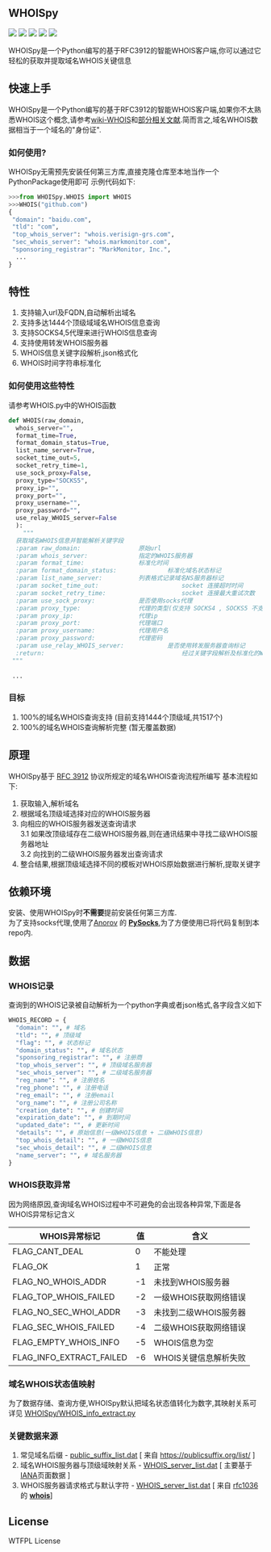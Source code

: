 
WHOISpy
 ---------------------- 
![](https://img.shields.io/badge/Python-2.7.15-blue.svg) ![](https://img.shields.io/badge/license-WTFPL-blue.svg) ![](https://img.shields.io/github/repo-size/h-j-13/WHOISpy.svg) ![](https://img.shields.io/bitbucket/issues-raw/h-j-13/WHOISpy.svg) ![](https://img.shields.io/github/stars/h-j-13/WHOISpy.svg?style=social) 

WHOISpy是一个Python编写的基于RFC3912的智能WHOIS客户端,你可以通过它轻松的获取并提取域名WHOIS关键信息  

## 快速上手
WHOISpy是一个Python编写的基于RFC3912的智能WHOIS客户端,如果你不太熟悉WHOIS这个概念,请参考[wiki-WHOIS](https://zh.wikipedia.org/wiki/WHOIS)和[部分相关文献](https://github.com/h-j-13/WHOIS-theory.zh-cn).简而言之,域名WHOIS数据相当于一个域名的"身份证".

### 如何使用?
WHOISpy无需预先安装任何第三方库,直接克隆仓库至本地当作一个PythonPackage使用即可
示例代码如下:
```python
>>>from WHOISpy.WHOIS import WHOIS  
>>>WHOIS("github.com")  
{  
 "domain": "baidu.com", 
 "tld": "com", 
 "top_whois_server": "whois.verisign-grs.com", 
 "sec_whois_server": "whois.markmonitor.com", 
 "sponsoring_registrar": "MarkMonitor, Inc.",
  ...
}
```

## 特性

1. 支持输入url及FQDN,自动解析出域名
2. 支持多达1444个顶级域域名WHOIS信息查询 
3. 支持SOCKS4,5代理来进行WHOIS信息查询 
4. 支持使用转发WHOIS服务器
5. WHOIS信息关键字段解析,json格式化
6. WHOIS时间字符串标准化

### 如何使用这些特性
请参考WHOIS.py中的WHOIS函数
```python
def WHOIS(raw_domain,  
  whois_server="",  
  format_time=True,  
  format_domain_status=True,  
  list_name_server=True,  
  socket_time_out=5,  
  socket_retry_time=1,  
  use_sock_proxy=False,  
  proxy_type="SOCKS5",  
  proxy_ip="",  
  proxy_port="",  
  proxy_username="",  
  proxy_password="",  
  use_relay_WHOIS_server=False  
  ):  
    """  
  获取域名WHOIS信息并智能解析关键字段  
  :param raw_domain: 				原始url  
  :param whois_server: 				指定的WHOIS服务器  
  :param format_time: 				标准化时间  
  :param format_domain_status: 		        标准化域名状态标记  
  :param list_name_server: 			列表格式记录域名NS服务器标记  
  :param socket_time_out:                       socket 连接超时时间  
  :param socket_retry_time:                     socket 连接最大重试次数  
  :param use_sock_proxy: 			是否使用socks代理  
  :param proxy_type: 				代理的类型(仅支持 SOCKS4 , SOCKS5 不支持 HTTP,HTTPS 代理)  
  :param proxy_ip: 			        代理ip  
  :param proxy_port: 				代理端口  
  :param proxy_username: 			代理用户名  
  :param proxy_password: 			代理密码  
  :param use_relay_WHOIS_server: 	        是否使用转发服务器查询标记  
  :return:                                      经过关键字段解析及标准化的WHOIS信息字典  
 """
 
 ...
```


### 目标
1. 100%的域名WHOIS查询支持 (目前支持1444个顶级域,共1517个)
2. 100%的域名WHOIS查询解析完整 (暂无覆盖数据)

## 原理
WHOISpy基于 [RFC 3912](https://tools.ietf.org/html/rfc3912) 协议所规定的域名WHOIS查询流程所编写
基本流程如下:

1. 获取输入,解析域名
2. 根据域名顶级域选择对应的WHOIS服务器
3. 向相应的WHOIS服务器发送查询请求       
	3.1 如果改顶级域存在二级WHOIS服务器,则在通讯结果中寻找二级WHOIS服务器地址        
	3.2 向找到的二级WHOIS服务器发出查询请求  
4. 整合结果,根据顶级域选择不同的模板对WHOIS原始数据进行解析,提取关键字
                               
## 依赖环境  
安装、使用WHOISpy时**不需要**提前安装任何第三方库.     
为了支持socks代理,使用了[Anorov](https://github.com/Anorov) 的 **[PySocks](https://github.com/Anorov/PySocks)**,为了方便使用已将代码复制到本repo内.
  
  
## 数据

### WHOIS记录
查询到的WHOIS记录被自动解析为一个python字典或者json格式,各字段含义如下
```python
WHOIS_RECORD = {  
  "domain": "", # 域名  
  "tld": "", # 顶级域  
  "flag": "", # 状态标记  
  "domain_status": "", # 域名状态  
  "sponsoring_registrar": "", # 注册商  
  "top_whois_server": "", # 顶级域名服务器  
  "sec_whois_server": "", # 二级域名服务器  
  "reg_name": "", # 注册姓名  
  "reg_phone": "", # 注册电话  
  "reg_email": "", # 注册email  
  "org_name": "", # 注册公司名称  
  "creation_date": "", # 创建时间  
  "expiration_date": "", # 到期时间  
  "updated_date": "", # 更新时间  
  "details": "", # 原始信息(一级WHOIS信息 + 二级WHOIS信息)  
  "top_whois_detail": "", # 一级WHOIS信息  
  "sec_whois_detail": "", # 二级WHOIS信息  
  "name_server": "", # 域名服务器  
}
```
### WHOIS获取异常
因为网络原因,查询域名WHOIS过程中不可避免的会出现各种异常,下面是各WHOIS异常标记含义

| WHOIS异常标记 | 值 | 含义 |
| ------ | ------ | ------ |
| FLAG_CANT_DEAL | 0 | 不能处理   |
| FLAG_OK | 1 | 正常   |
| FLAG_NO_WHOIS_ADDR | -1 | 未找到WHOIS服务器   |
| FLAG_TOP_WHOIS_FAILED | -2 | 一级WHOIS获取网络错误 |
| FLAG_NO_SEC_WHOI_ADDR | -3 |  未找到二级WHOIS服务器   |
| FLAG_SEC_WHOIS_FAILED | -4 | 二级WHOIS获取网络错误   |
| FLAG_EMPTY_WHOIS_INFO | -5 |  WHOIS信息为空   |
| FLAG_INFO_EXTRACT_FAILED | -6 | WHOIS关键信息解析失败 |


### 域名WHOIS状态值映射
为了数据存储、查询方便,WHOISpy默认把域名状态值转化为数字,其映射关系可详见 [WHOISpy/WHOIS_info_extract.py](https://github.com/h-j-13/WHOISpy/blob/master/WHOISpy/WHOIS_info_extract.py#L64-L102)

### 关键数据来源

1. 常见域名后缀 - [public_suffix_list.dat](https://github.com/h-j-13/WHOISpy/blob/cb3a828f0606aca60991fe4a35f505ddc9f6f5ca/WHOISpy/data/public_suffix_list.dat)  \[ 来自 https://publicsuffix.org/list/ \]
2. 域名WHOIS服务器与顶级域映射关系 - [WHOIS_server_list.dat](https://github.com/h-j-13/WHOISpy/blob/cb3a828f0606aca60991fe4a35f505ddc9f6f5ca/WHOISpy/data/WHOIS_server_list.dat) \[ 主要基于[IANA](http://www.iana.org/domains/root/db)页面数据 \]
3. WHOIS服务器请求格式与默认字符 - [WHOIS_server_list.dat](https://github.com/h-j-13/WHOISpy/blob/cb3a828f0606aca60991fe4a35f505ddc9f6f5ca/WHOISpy/data/WHOIS_server_list.dat) \[ 来自 [rfc1036](https://github.com/rfc1036) 的 **[whois](https://github.com/rfc1036/whois)**\]

## License  
WTFPL License